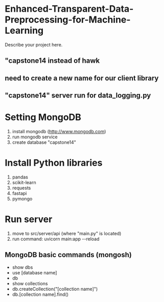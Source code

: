 # Enhanced-Transparent-Data-Preprocessing-for-Machine-Learning

Describe your project here.

## "capstone14 instead of hawk
## need to create a new name for our client library


## "capstone14" server run for data_logging.py

# Setting MongoDB
1. install mongodb (http://www.mongodb.com)
2. run mongodb service
3. create database "capstone14"

# Install Python libraries
1. pandas
2. scikit-learn
3. requests
4. fastapi
5. pymongo

# Run server
1. move to src/server/api (where "main.py" is located)
2. run command: uvicorn main:app --reload


## MongoDB basic commands (mongosh)
- show dbs
- use [database name]
- db
- show collections
- db.createCollection("[collection name]")
- db.[collection name].find()

